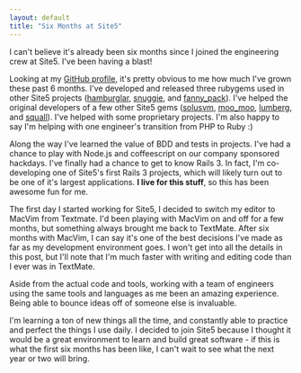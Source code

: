 ```yaml
---
layout: default
title: "Six Months at Site5"
---
```


I can't believe it's already been six months since I joined the engineering 
crew at Site5. I've been having a blast!

Looking at my 
[GitHub profile](https://github.com/itspriddle), it's pretty obvious to me how
much I've grown these past 6 months. I've developed and released three
rubygems used in other Site5 projects 
([hamburglar](https://github.com/site5/hamburglar), 
[snuggie](https://github.com/site5/snuggie), and 
[fanny_pack](https://github.com/site5/fanny_pack)). I've helped the
original developers of a few other Site5 gems
([solusvm](https://github.com/site5/solusvm),
[moo_moo](https://github.com/site5/moo_moo),
[lumberg](https://github.com/site5/lumberg), and 
[squall](https://github.com/site5/squall)). I've helped with some proprietary
projects. I'm also happy to say I'm helping with one engineer's transition from 
PHP to Ruby :)

Along the way I've learned the value of BDD and tests in projects. I've had a
chance to play with Node.js and coffeescript on our company sponsored hackdays. 
I've finally had a chance to get to know Rails 3. In fact, I'm co-developing
one of Site5's first Rails 3 projects, which will likely turn out to be one of
it's largest applications. **I live for this stuff**, so this has been awesome
fun for me.

The first day I started working for Site5, I decided to switch my editor to 
MacVim from Textmate. I'd been playing with MacVim on and off for a few
months, but something always brought me back to TextMate. After six months
with MacVim, I can say it's one of the best decisions I've made as far as my
development environment goes. I won't get into all the details in this post,
but I'll note that I'm much faster with writing and editing code than I ever
was in TextMate.

Aside from the actual code and tools, working with a team of engineers using 
the same tools and languages as me been an amazing experience. Being able to
bounce ideas off of someone else is invaluable.

I'm learning a ton of new things all the time, and constantly able to practice 
and perfect the things I use daily. I decided to join Site5 because I thought
it would be a great environment to learn and build great software - if this is
what the first six months has been like, I can't wait to see what the next
year or two will bring.
